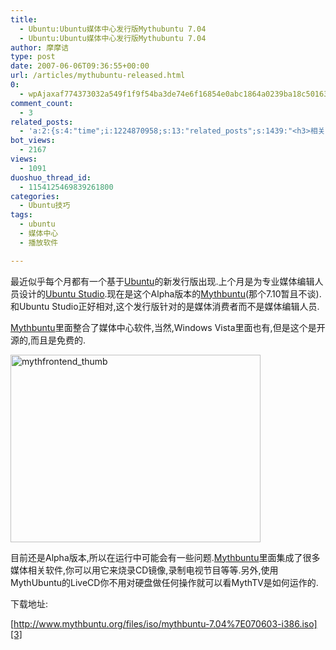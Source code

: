 ```yaml
---
title:
  - Ubuntu:Ubuntu媒体中心发行版Mythubuntu 7.04
  - Ubuntu:Ubuntu媒体中心发行版Mythubuntu 7.04
author: 摩摩诘
type: post
date: 2007-06-06T09:36:55+00:00
url: /articles/mythubuntu-released.html
0:
  - wpAjaxaf774373032a549f1f9f54ba3de74e6f16854e0abc1864a0239ba18c501637f99d3e97527ea1cf226fcd4897b59aa09b
comment_count:
  - 3
related_posts:
  - 'a:2:{s:4:"time";i:1224870958;s:13:"related_posts";s:1439:"<h3>相关日志</h3><ul class="related_post"><li><a href="http://www.digglife.cn/articles/ubuntu-windows-xp-vista-firefox-profile.html" title="Ubuntu,Windows Vista和XP共享Firefox配置文件">Ubuntu,Windows Vista和XP共享Firefox配置文件</a></li><li><a href="http://www.digglife.cn/articles/add-compiz-fusion-stackswitch.html" title="Compiz Fusion新特效Stackswitch">Compiz Fusion新特效Stackswitch</a></li><li><a href="http://www.digglife.cn/articles/how-to-install-kde40-in-ubuntu.html" title="如何在Ubuntu 7.10下安装KDE 4.0">如何在Ubuntu 7.10下安装KDE 4.0</a></li><li><a href="http://www.digglife.cn/articles/ubuntu-countdown.html" title="宣传Ubuntu:在你的博客上加上Ubuntu倒计时">宣传Ubuntu:在你的博客上加上Ubuntu倒计时</a></li><li><a href="http://www.digglife.cn/articles/ubuntu-emagazine-full-circle-5.html" title="Ubuntu电子杂志《Full Circle》第5期上线">Ubuntu电子杂志《Full Circle》第5期上线</a></li><li><a href="http://www.digglife.cn/articles/install-compiz-fusion-and-trouble-shooting-part2-2.html" title="Ubuntu Compiz Fusion安装和常见问题解决 Part.2">Ubuntu Compiz Fusion安装和常见问题解决 Part.2</a></li><li><a href="http://www.digglife.cn/articles/install-compiz-fusion-and-trouble-shooting-part1-2.html" title="Ubuntu Compiz Fusion安装和常见问题解决 Part.1">Ubuntu Compiz Fusion安装和常见问题解决 Part.1</a></li></ul>";}'
bot_views:
  - 2167
views:
  - 1091
duoshuo_thread_id:
  - 1154125469839261800
categories:
  - Ubuntu技巧
tags:
  - ubuntu
  - 媒体中心
  - 播放软件

---
```

最近似乎每个月都有一个基于<a target="_blank" href="http://www.ubuntu.org.cn">Ubuntu</a>的新发行版出现.上个月是为专业媒体编辑人员设计的[Ubuntu Studio][1].现在是这个Alpha版本的[Mythbuntu][2](那个7.10暂且不谈).和Ubuntu Studio正好相对,这个发行版针对的是媒体消费者而不是媒体编辑人员.
  
[Mythbuntu][2]里面整合了媒体中心软件,当然,Windows Vista里面也有,但是这个是开源的,而且是免费的.

<a atomicselection="true" href="https://www.digglife.net/wp-content/uploads/3/379/2007/06/mythfrontend-thumb.png"><img width="400" src="http://digglife.qiniudn.com/wp-content/uploads/3/379/2007/06/mythfrontend-thumb-thumb.png" alt="mythfrontend_thumb" height="300" /></a>

目前还是Alpha版本,所以在运行中可能会有一些问题.[Mythbuntu][2]里面集成了很多媒体相关软件,你可以用它来烧录CD镜像,录制电视节目等等.另外,使用MythUbuntu的LiveCD你不用对硬盘做任何操作就可以看MythTV是如何运作的.

下载地址:

[http://www.mythbuntu.org/files/iso/mythbuntu-7.04%7E070603-i386.iso][3]

 [1]: http://www.downloadsquad.com/2007/05/11/ubuntu-studio-released/
 [2]: http://www.mythbuntu.org/node/10
 [3]: http://www.mythbuntu.org/files/iso/mythbuntu-7.04%7E070603-i386.iso "http://www.mythbuntu.org/files/iso/mythbuntu-7.04%7E070603-i386.iso"